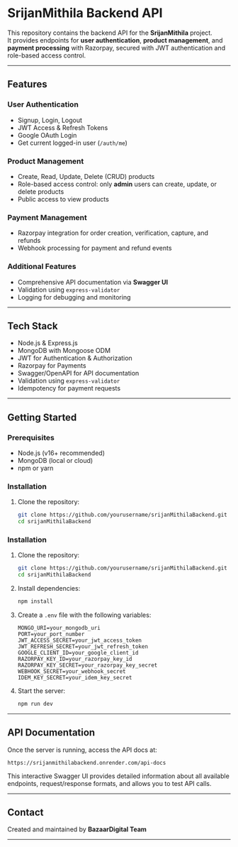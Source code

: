 # SrijanMithila Backend API

This repository contains the backend API for the **SrijanMithila** project.  
It provides endpoints for **user authentication**, **product management**, and **payment processing** with Razorpay, secured with JWT authentication and role-based access control.

---

## Features

### User Authentication

- Signup, Login, Logout
- JWT Access & Refresh Tokens
- Google OAuth Login
- Get current logged-in user (`/auth/me`)

### Product Management

- Create, Read, Update, Delete (CRUD) products
- Role-based access control: only **admin** users can create, update, or delete products
- Public access to view products

### Payment Management

- Razorpay integration for order creation, verification, capture, and refunds
- Webhook processing for payment and refund events
<!-- - Endpoints:
  - `POST /payments/order` – Create Razorpay order
  - `POST /payments/verify` – Verify payment signature after frontend checkout
  - `POST /payments/capture` – Capture payment manually
  - `POST /payments/refund` – Initiate refund
  - `GET /payments/:rpOrderId` – Get payment details
  - `POST /payments/webhook` – Process Razorpay webhooks -->

### Additional Features

- Comprehensive API documentation via **Swagger UI**
- Validation using `express-validator`
- Logging for debugging and monitoring

---

## Tech Stack

- Node.js & Express.js
- MongoDB with Mongoose ODM
- JWT for Authentication & Authorization
- Razorpay for Payments
- Swagger/OpenAPI for API documentation
- Validation using `express-validator`
- Idempotency for payment requests

---

## Getting Started

### Prerequisites

- Node.js (v16+ recommended)
- MongoDB (local or cloud)
- npm or yarn

### Installation

1. Clone the repository:

   ```bash
   git clone https://github.com/yourusername/srijanMithilaBackend.git
   cd srijanMithilaBackend
   ```

### Installation

1. Clone the repository:

   ```bash
   git clone https://github.com/yourusername/srijanMithilaBackend.git
   cd srijanMithilaBackend
   ```

2. Install dependencies:

   ```bash
   npm install
   ```

3. Create a `.env` file with the following variables:

   ```
   MONGO_URI=your_mongodb_uri
   PORT=your_port_number
   JWT_ACCESS_SECRET=your_jwt_access_token
   JWT_REFRESH_SECRET=your_jwt_refresh_token
   GOOGLE_CLIENT_ID=your_google_client_id
   RAZORPAY_KEY_ID=your_razorpay_key_id
   RAZORPAY_KEY_SECRET=your_razorpay_key_secret
   WEBHOOK_SECRET=your_webhook_secret
   IDEM_KEY_SECRET=your_idem_key_secret

   ```

4. Start the server:
   ```bash
   npm run dev
   ```

---

## API Documentation

Once the server is running, access the API docs at:

```
https://srijanmithilabackend.onrender.com/api-docs
```

This interactive Swagger UI provides detailed information about all available endpoints, request/response formats, and allows you to test API calls.

---

## Contact

Created and maintained by **BazaarDigital Team**

---

